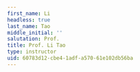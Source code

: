 ```yaml
---
first_name: Li
headless: true
last_name: Tao
middle_initial: ''
salutation: Prof.
title: Prof. Li Tao
type: instructor
uid: 60783d12-cbe4-1adf-a570-61e102db56ba
---
```

